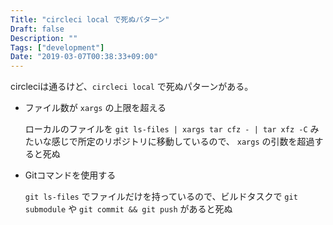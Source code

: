 ```yaml
---
Title: "circleci local で死ぬパターン"
Draft: false
Description: ""
Tags: ["development"]
Date: "2019-03-07T00:38:33+09:00"
---
```


circleciは通るけど、`circleci local` で死ぬパターンがある。

<!--more-->

- ファイル数が `xargs` の上限を超える

    ローカルのファイルを `git ls-files | xargs tar cfz - | tar xfz -C` みたいな感じで所定のリポジトリに移動しているので、
    `xargs` の引数を超過すると死ぬ

- Gitコマンドを使用する

    `git ls-files` でファイルだけを持っているので、ビルドタスクで `git submodule` や `git commit && git push` があると死ぬ
